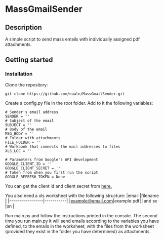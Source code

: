 # MassGmailSender

## Description

A simple script to send mass emails with individually assigned pdf attachments.

## Getting started
### Installation
Clone the repository:
```
git clone https://github.com/nualn/MassGmailSender.git
```
Create a config.py file in the root folder.
Add to it the following variables:
```
# Sender's email address
SENDER = ''
# Subject of the email
SUBJECT = ''
# Body of the email
MSG_BODY = ''
# Folder with attachments
FILE_FOLDER = ''
# Workbook that connects the mail addresses to files 
XLS_LOC = ''

# Parameters from Google's API development
GOOGLE_CLIENT_ID = ''
GOOGLE_CLIENT_SECRET = ''
# Token from when you first run the script
GOOGLE_REFRESH_TOKEN = None
```
You can get the client id and client secret from [here.](https://console.cloud.google.com/apis/)

You also need a xls worksheet with the following structure:
|email            |filename   |
|-----------------|-----------|
|example@email.com|example.pdf|
|and so           |on         |

Run main.py and follow the instructions printed in the console.
The second time you run main.py it will send emails according to the variables you have defined, to the emails in the worksheet, with the files from the worksheet (provided they exist in the folder you have determined) as attachments. 


